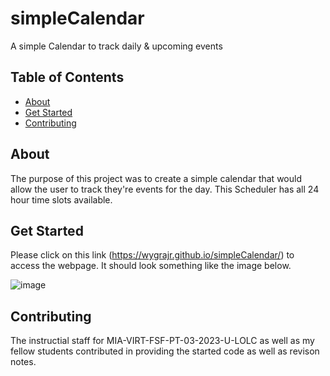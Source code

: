 # simpleCalendar
A simple Calendar to track daily &amp; upcoming events

## Table of Contents

- [About](#about)
- [Get Started](#get_started)
- [Contributing](#contributing)

## About
The purpose of this project was to create a simple calendar that would allow the user to track they're events for the day. This Scheduler has all 24 hour time slots available.

## Get Started
Please click on this link (https://wygrajr.github.io/simpleCalendar/) to access the webpage. It should look something like the image below.

![image](https://github.com/wygrajr/simpleCalendar/assets/122579820/443664c5-3151-462c-bd5a-ec8009167ec5)

## Contributing
The instructial staff for MIA-VIRT-FSF-PT-03-2023-U-LOLC as well as my fellow students contributed in providing the started code as well as revison notes.
